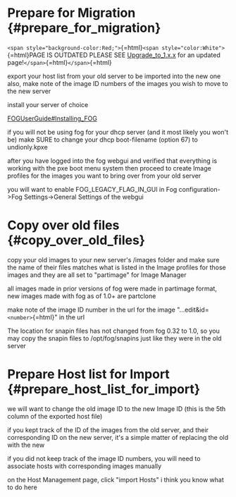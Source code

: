 # Prepare for Migration {#prepare_for_migration}

`<span style="background-color:Red;">`{=html}`<span style="color:White">`{=html}PAGE
IS OUTDATED PLEASE SEE [Upgrade_to_1.x.x](Upgrade_to_1.x.x "wikilink")
for an updated page!`</span>`{=html}`</span>`{=html}

export your host list from your old server to be imported into the new
one also, make note of the image ID numbers of the images you wish to
move to the new server

install your server of choice

[FOGUserGuide#Installing_FOG](FOGUserGuide#Installing_FOG "wikilink")

if you will not be using fog for your dhcp server (and it most likely
you won\'t be) make SURE to change your dhcp boot-filename (option 67)
to undionly.kpxe

after you have logged into the fog webgui and verified that everything
is working with the pxe boot menu system then proceed to create Image
profiles for the images you want to bring over from your old server

you will want to enable FOG_LEGACY_FLAG_IN_GUI in Fog
configuration-\>Fog Settings-\>General Settings of the webgui

# Copy over old files {#copy_over_old_files}

copy your old images to your new server\'s /images folder and make sure
the name of their files matches what is listed in the Image profiles for
those images and they are all set to \"partimage\" for Image Manager

all images made in prior versions of fog were made in partimage format,
new images made with fog as of 1.0+ are partclone

make note of the image ID number in the url for the image
\"\...edit&id=`<number>`{=html}\" in the url

The location for snapin files has not changed from fog 0.32 to 1.0, so
you may copy the snapin files to /opt/fog/snapins just like they were in
the old server

# Prepare Host list for Import {#prepare_host_list_for_import}

we will want to change the old image ID to the new Image ID (this is the
5th column of the exported host file)

if you kept track of the ID of the images from the old server, and their
corresponding ID on the new server, it\'s a simple matter of replacing
the old with the new

if you did not keep track of the image ID numbers, you will need to
associate hosts with corresponding images manually

on the Host Management page, click \"import Hosts\" i think you know
what to do here

